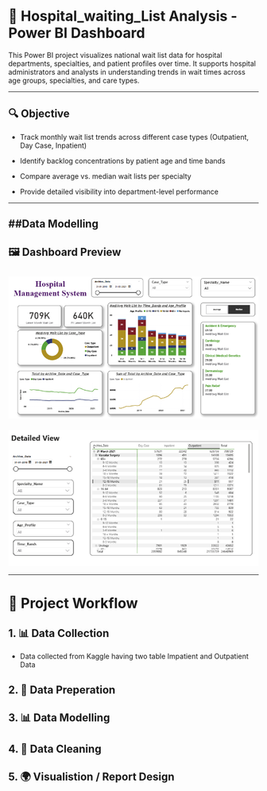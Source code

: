 # 🏥 Hospital_waiting_List Analysis  - Power BI Dashboard
This Power BI project visualizes national wait list data for hospital departments, specialties, and patient profiles over time. It supports hospital administrators and analysts in understanding trends in wait times across age groups, specialties, and care types.

--- 
## 🔍 Objective

- Track monthly wait list trends across different case types (Outpatient, Day Case, Inpatient)

- Identify backlog concentrations by patient age and time bands

- Compare average vs. median wait lists per specialty

- Provide detailed visibility into department-level performance

---

##Data Modelling 
- 

## 🖼️ Dashboard Preview

![Main Dashboard](<Hospital Management 1.png>)
---
![Detailed View](<Hospital MAnagement 2.png>)

--- 

# 🧭 Project Workflow


## 1. 📊 Data Collection

- Data collected from Kaggle having two table Impatient and Outpatient Data

## 2. 🔧 Data Preperation 


## 3. 📊 Data Modelling 


## 4. 🧹 Data Cleaning 


## 5. 🌍 Visualistion / Report Design  
